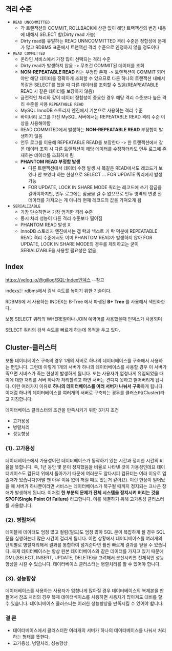 ## 격리 수준
- <code>READ UNCOMMITTED</code>
  - 각 트랜잭션의 COMMIT, ROLLBACK에 상관 없이 해당 트랙잭션의 변경 내용에 대해서 SELECT 함(Dirty read 가능)
  - Dirty read를 유발하는 READ UNNCOMMITTED 격리 수준은 정합성에 문제가 많고 RDBMS 표준에서 트랜잭션 격리 수준으로 인정하지 않을 정도이다
- <code>READ COMMITTED</code>
  - 온라인 서비스에서 가장 많이 선택되는 격리 수준
  - Dirty read가 발생하지 않음 -> 무조건 COMMIT된 데이터를 조회
  - __NON-REPEATABLE READ__ 라는 부정합 존재 -> 트랜잭션이 COMMIT 되어야만 해당 데이터를 정확하게 조회할 수 있으므로 다른 하나의 트랜잭션 내에서 똑같은 SELECT를 했을 때 다른 데이터를 조회할 수 있음(REAPEATABLE READ 시 같은 데이터를 보장하지 않음)
  - 금전적인 처리와 같이 데이터 정합성이 중요한 경우 해당 격리 수준보다 높은 격리 수준을 사용
<code>REPEATABLE READ</code>
  - MySQL InnoDB 스토리지 엔진에서 기본으로 사용하는 격리 수준
  - 바이너리 로그를 가진 MySQL 서버에서는 REPEATABLE READ 격리 수준 이상을 사용해야함
  - READ COMMITED에서 발생하는 __NON-REPEATABLE READ__  부정합이 발생하지 않음
  - 언두 로그를 이용해 REPEATABLE READ를 보장한다 -> 한 트랜잭션에서 같은 데이터 조회 시 다른 트랜잭션이 해당 데이터를 수정하더라도 언두 로그에 존재하는 데이터를 조회하게 됨
  - __PHANTOM READ 부정합 발생__ 
    - 다른 트랜잭션에서 데이터 수정 발생 시 똑같은 READ에서도 레코드가 보였다 안 보였다 하는 현상으로 SELECT ... FOR UPDATE 쿼리에서 발생 가능
    - FOR UPDATE, LOCK IN SHARE MODE 쿼리는 레코드에 쓰기 잠금을 걸어야하지만, 언두 로그에는 잠금을 걸 수 없으므로 언두 영역의 변경 전 데이터를 가져오는 게 아니라 현재 레코드의 값을 가져오게 됨
- <code>SERIALIZABLE</code>
  - 가장 단순하면서 가장 엄격한 격리 수준
  - 동시 처리 성능이 다른 격리 수준보다 떨어짐
  - PHANTOM READ 발생 X
  - InnoDB 스토리지 엔진에서는 갭 락과 넥스트 키 락 덕분에 REPEATABLE READ 격리 수준에서도 이미 PHANTOM READ가 발생하지 않아 FOR UPDATE, LOCK IN SHARE MODE의 경우를 제외하고는 굳이 SERIALIZABLE을 사용할 필요성은 없음


## Index
https://velog.io/@gillog/SQL-Index인덱스
--참고

indexs는 rdbms에서 검색 속도를 높이기 위한 기술이다.

RDBMS에 서 사용하는 INDEX는 B-Tree 에서 파생된 __B+ Tree__ 를 사용해서 색인화한다.

보통 SELECT 쿼리의 WHERE절이나 JOIN 예약어를 사용했을때 인덱스가 사용되며 

SELECT 쿼리의 검색 속도를 빠르게 하는데 목적을 두고 있다.




## Cluster-클러스터
보통 데이터베이스 구축의 경우 1개의 서버로 하나의 데이터베이스를 구축해서 사용하는 편입니다.
그런데 이렇게 1개의 서버가 하나의 데이터베이스를 사용할 경우 이 서버가 죽으면 서비스가 죽는 현상이 발생하게 됩니다.
또는 사용자가 엄청나게 유입되었을 때 이에 대한 처리를 서버 하나가 처리할려고 하면 서버는 견디지 못하고 뻗어버리게 됩니다.
이런 여러가지 이유로 **하나의 데이터베이스를 여러 서버가 나눠서 구축**하게 됩니다.
이처럼 하나의 데이터베이스를 여러개의 서버로 구축되는 경우를 클러스터(Cluster)라고 지칭합니다.

데이터베이스 클러스터의 조건을 만족시키기 위한 3가지 조건
- 고가용성
- 병렬처리
- 성능향상
 ### {1}. 고가용성
데이터베이스에서 가용성이란 데이터베이스가 동작하기 있는 시간과 정지한 시간의 비율을 뜻합니다.
즉, 1년 동안 몇 분이 정지했음을 비율로 나타낸 것이 가용성인데요
데이터베이스도 컴퓨터 위에서 돌아가기 때문에 여러분도 알다시피 컴퓨터는 여러 이유로 멈출때가 있습니다(어떨 땐 아무 이유 없이 꺼질 때도 있는거 같아요).
이런 현상이 일어났을 때 서버가 하나뿐이라면 서비스는 데이터베이스가 복구될 때까지 정지되는 크나큰 장애가 발생하게 됩니다.
이처럼 **한 부분의 문제가 전체 시스템을 정지시켜 버리는 것을 SPOF(Single Point Of Failure)**
라고합니다. 이를 해결하기 위해 고가용성 클러스터를 사용합니다.
 ### {2}. 병렬처리
 테이블에 데이터도 엄청 많고 컬럼(필드)도 엄청 많아 SQL 문이 복잡하게 될 경우 SQL 문을 실행하는데 많은 시간이 걸리게 됩니다.
이런 상황에서 데이터베이스를 여러개의 단위별로 병렬처리해서 결과를 통합하여 넘겨준다면 훨씬 빠르게 결과를 얻을 수 있습니다.
복제 데이터베이스는 항상 원본 데이터베이스와 같은 데이터를 가지고 있기 때문에 DML(SELECT, INSERT, UPDATE, DELETE)을 고려해서 분산시키면 전체적인 성능향상을 시킬 수 있습니다.
데이터베이스 클러스터는 병렬처리를 할 수 있어야 합니다.

 ### {3}. 성능향상
데이터베이스를 사용하는 사용자가 엄청나게 많아질 경우 데이터베이스의 복제본을 만들어서 참조 처리의 경우 복제 데이터베이스를 사용하면 사용자가 많아져도 대비를 할 수 있습니다.
데이터베이스 클러스터는 이러한 성능향상을 만족시킬 수 있어야 합니다.

### 결 론
- 데이터베이스에서 클러스터란 여러개의 서버가 하나의 데이터베이스를 나눠서 처리하는 형태를 뜻한다.
- 고가용성, 병렬처리, 성능향상   